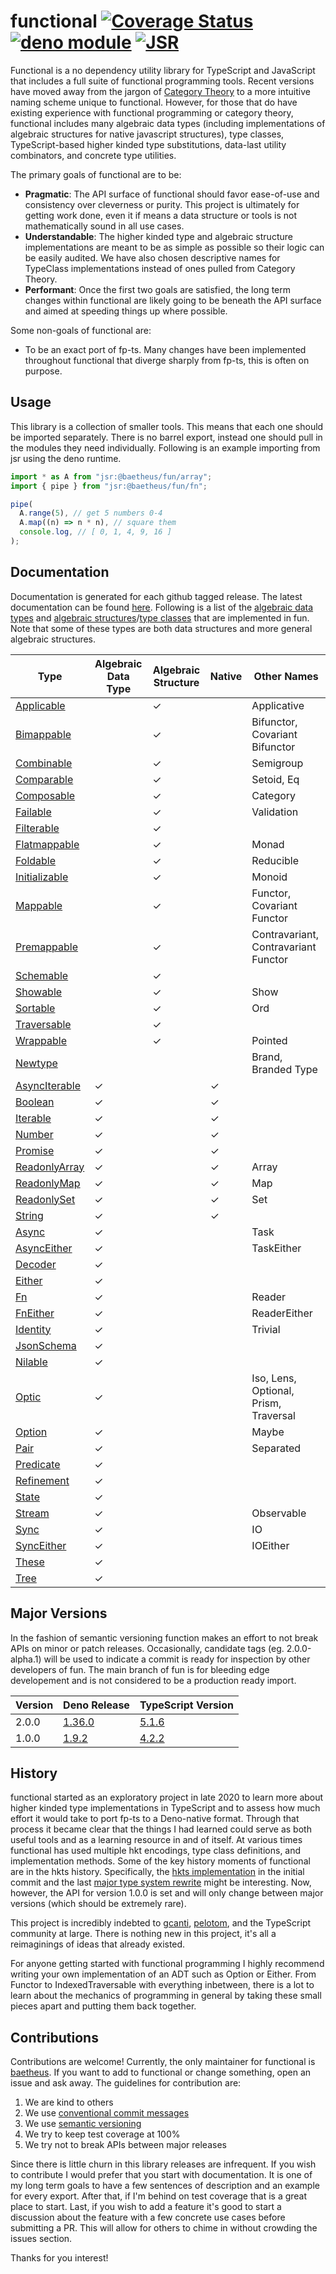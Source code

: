 # functional [![Coverage Status](https://coveralls.io/repos/github/baetheus/fun/badge.svg?branch=main)](https://coveralls.io/github/baetheus/fun?branch=main) [![deno module](https://shield.deno.dev/x/fun)](https://deno.land/x/fun) [![JSR](https://jsr.io/badges/@baetheus/fun)](https://jsr.io/@baetheus/fun)

Functional is a no dependency utility library for TypeScript and JavaScript that
includes a full suite of functional programming tools. Recent versions have
moved away from the jargon of
[Category Theory](https://en.wikipedia.org/wiki/Category_theory) to a more
intuitive naming scheme unique to functional. However, for those that do have
existing experience with functional programming or category theory, functional
includes many algebraic data types (including implementations of algebraic
structures for native javascript structures), type classes, TypeScript-based
higher kinded type substitutions, data-last utility combinators, and concrete
type utilities.

The primary goals of functional are to be:

- **Pragmatic**: The API surface of functional should favor ease-of-use and
  consistency over cleverness or purity. This project is ultimately for getting
  work done, even it if means a data structure or tools is not mathematically
  sound in all use cases.
- **Understandable**: The higher kinded type and algebraic structure
  implementations are meant to be as simple as possible so their logic can be
  easily audited. We have also chosen descriptive names for TypeClass
  implementations instead of ones pulled from Category Theory.
- **Performant**: Once the first two goals are satisfied, the long term changes
  within functional are likely going to be beneath the API surface and aimed at
  speeding things up where possible.

Some non-goals of functional are:

- To be an exact port of fp-ts. Many changes have been implemented throughout
  functional that diverge sharply from fp-ts, this is often on purpose.

## Usage

This library is a collection of smaller tools. This means that each one should
be imported separately. There is no barrel export, instead one should pull in
the modules they need individually. Following is an example importing from jsr
using the deno runtime.

```ts
import * as A from "jsr:@baetheus/fun/array";
import { pipe } from "jsr:@baetheus/fun/fn";

pipe(
  A.range(5), // get 5 numbers 0-4
  A.map((n) => n * n), // square them
  console.log, // [ 0, 1, 4, 9, 16 ]
);
```

## Documentation

Documentation is generated for each github tagged release. The latest
documentation can be found [here](https://jsr.io/@baetheus/fun). Following is a
list of the
[algebraic data types](https://en.wikipedia.org/wiki/Algebraic_data_type) and
[algebraic structures](https://en.wikipedia.org/wiki/Algebraic_structure)/[type classes](https://en.wikipedia.org/wiki/Type_class)
that are implemented in fun. Note that some of these types are both data
structures and more general algebraic structures.

| Type                                 | Algebraic Data Type | Algebraic Structure | Native | Other Names                           |
| ------------------------------------ | ------------------- | ------------------- | ------ | ------------------------------------- |
| [Applicable](./applicable.ts)        |                     | ✓                   |        | Applicative                           |
| [Bimappable](./bimappable.ts)        |                     | ✓                   |        | Bifunctor, Covariant Bifunctor        |
| [Combinable](./combinable.ts)        |                     | ✓                   |        | Semigroup                             |
| [Comparable](./comparable.ts)        |                     | ✓                   |        | Setoid, Eq                            |
| [Composable](./composable.ts)        |                     | ✓                   |        | Category                              |
| [Failable](./failable.ts)            |                     | ✓                   |        | Validation                            |
| [Filterable](./filterable.ts)        |                     | ✓                   |        |                                       |
| [Flatmappable](./flatmappable.ts)    |                     | ✓                   |        | Monad                                 |
| [Foldable](./foldable.ts)            |                     | ✓                   |        | Reducible                             |
| [Initializable](./initializable.ts)  |                     | ✓                   |        | Monoid                                |
| [Mappable](./mappable.ts)            |                     | ✓                   |        | Functor, Covariant Functor            |
| [Premappable](./premappable.ts)      |                     | ✓                   |        | Contravariant, Contravariant Functor  |
| [Schemable](./schemable.ts)          |                     | ✓                   |        |                                       |
| [Showable](./showable.ts)            |                     | ✓                   |        | Show                                  |
| [Sortable](./sortable.ts)            |                     | ✓                   |        | Ord                                   |
| [Traversable](./traversable.ts)      |                     | ✓                   |        |                                       |
| [Wrappable](./wrappable.ts)          |                     | ✓                   |        | Pointed                               |
| [Newtype](./newtype.ts)              |                     |                     |        | Brand, Branded Type                   |
| [AsyncIterable](./async_iterable.ts) | ✓                   |                     | ✓      |                                       |
| [Boolean](./boolean.ts)              | ✓                   |                     | ✓      |                                       |
| [Iterable](./iterable.ts)            | ✓                   |                     | ✓      |                                       |
| [Number](./number.ts)                | ✓                   |                     | ✓      |                                       |
| [Promise](./promise.ts)              | ✓                   |                     | ✓      |                                       |
| [ReadonlyArray](./array.ts)          | ✓                   |                     | ✓      | Array                                 |
| [ReadonlyMap](./map.ts)              | ✓                   |                     | ✓      | Map                                   |
| [ReadonlySet](./set.ts)              | ✓                   |                     | ✓      | Set                                   |
| [String](./string.ts)                | ✓                   |                     | ✓      |                                       |
| [Async](./async.ts)                  | ✓                   |                     |        | Task                                  |
| [AsyncEither](./async_either.ts)     | ✓                   |                     |        | TaskEither                            |
| [Decoder](./decoder.ts)              | ✓                   |                     |        |                                       |
| [Either](./either.ts)                | ✓                   |                     |        |                                       |
| [Fn](./fn.ts)                        | ✓                   |                     |        | Reader                                |
| [FnEither](./fn_either.ts)           | ✓                   |                     |        | ReaderEither                          |
| [Identity](./identity.ts)            | ✓                   |                     |        | Trivial                               |
| [JsonSchema](./json_schema.ts)       | ✓                   |                     |        |                                       |
| [Nilable](./nilable.ts)              | ✓                   |                     |        |                                       |
| [Optic](./optic.ts)                  | ✓                   |                     |        | Iso, Lens, Optional, Prism, Traversal |
| [Option](./option.ts)                | ✓                   |                     |        | Maybe                                 |
| [Pair](./pair.ts)                    | ✓                   |                     |        | Separated                             |
| [Predicate](./predicate.ts)          | ✓                   |                     |        |                                       |
| [Refinement](./refinement.ts)        | ✓                   |                     |        |                                       |
| [State](./state.ts)                  | ✓                   |                     |        |                                       |
| [Stream](./stream.ts)                | ✓                   |                     |        | Observable                            |
| [Sync](./sync.ts)                    | ✓                   |                     |        | IO                                    |
| [SyncEither](./sync_either.ts)       | ✓                   |                     |        | IOEither                              |
| [These](./these.ts)                  | ✓                   |                     |        |                                       |
| [Tree](./tree.ts)                    | ✓                   |                     |        |                                       |

## Major Versions

In the fashion of semantic versioning function makes an effort to not break APIs
on minor or patch releases. Occasionally, candidate tags (eg. 2.0.0-alpha.1)
will be used to indicate a commit is ready for inspection by other developers of
fun. The main branch of fun is for bleeding edge developement and is not
considered to be a production ready import.

| Version | Deno Release                                                    | TypeScript Version                                                   |
| ------- | --------------------------------------------------------------- | -------------------------------------------------------------------- |
| 2.0.0   | [1.36.0](https://github.com/denoland/deno/releases/tag/v1.36.0) | [5.1.6](https://github.com/microsoft/TypeScript/releases/tag/v5.1.6) |
| 1.0.0   | [1.9.2](https://github.com/denoland/deno/releases/tag/v1.9.2)   | [4.2.2](https://github.com/microsoft/TypeScript/releases/tag/v4.2.2) |

## History

functional started as an exploratory project in late 2020 to learn more about
higher kinded type implementations in TypeScript and to assess how much effort
it would take to port fp-ts to a Deno-native format. Through that process it
became clear that the things I had learned could serve as both useful tools and
as a learning resource in and of itself. At various times functional has used
multiple hkt encodings, type class definitions, and implementation methods. Some
of the key history moments of functional are in the hkts history. Specifically,
the
[hkts implementation](https://github.com/nullpub/hkts/commit/684e3e56c2d6ae7313fc70c2f35a942c8abad8d8)
in the initial commit and the last
[major type system rewrite](https://github.com/nullpub/hkts/tree/32ddaa0ddde4d437807a66e914c7854867ed847d)
might be interesting. Now, however, the API for version 1.0.0 is set and will
only change between major versions (which should be extremely rare).

This project is incredibly indebted to [gcanti](https://github.com/gcanti),
[pelotom](https://github.com/pelotom), and the TypeScript community at large.
There is nothing new in this project, it's all a reimaginings of ideas that
already existed.

For anyone getting started with functional programming I highly recommend
writing your own implementation of an ADT such as Option or Either. From Functor
to IndexedTraversable with everything inbetween, there is a lot to learn about
the mechanics of programming in general by taking these small pieces apart and
putting them back together.

## Contributions

Contributions are welcome! Currently, the only maintainer for functional is
[baetheus](https://github.com/baetheus). If you want to add to functional or
change something, open an issue and ask away. The guidelines for contribution
are:

1. We are kind to others
2. We use
   [conventional commit messages](https://www.conventionalcommits.org/en/v1.0.0/)
3. We use [semantic versioning](https://semver.org/)
4. We try to keep test coverage at 100%
5. We try not to break APIs between major releases

Since there is little churn in this library releases are infrequent. If you wish
to contribute I would prefer that you start with documentation. It is one of my
long term goals to have a few sentences of description and an example for every
export. After that, if I'm behind on test coverage that is a great place to
start. Last, if you wish to add a feature it's good to start a discussion about
the feature with a few concrete use cases before submitting a PR. This will
allow for others to chime in without crowding the issues section.

Thanks for you interest!
